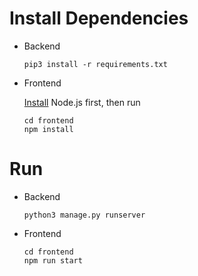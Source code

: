 # Install Dependencies
- Backend

    ```
    pip3 install -r requirements.txt
    ```
- Frontend

    [Install](https://nodejs.org/en/) Node.js first, then run
    ```
    cd frontend
    npm install
    ```

# Run
- Backend

    ```
    python3 manage.py runserver
    ```
- Frontend

    ```
    cd frontend
    npm run start
    ```